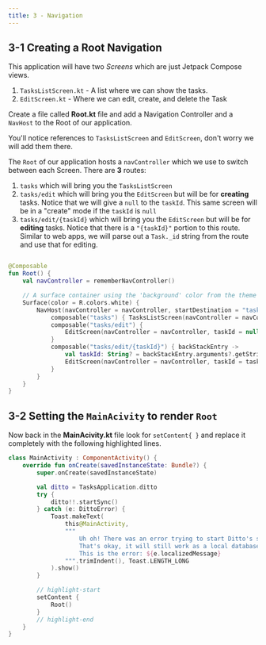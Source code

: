 ```yaml
---
title: 3 - Navigation
---
```


## 3-1 Creating a Root Navigation

This application will have two _Screens_ which are just Jetpack Compose views.

1. `TasksListScreen.kt` - A list where we can show the tasks.
2. `EditScreen.kt` - Where we can edit, create, and delete the Task

Create a file called __Root.kt__ file and add a Navigation Controller and a `NavHost` to the Root of our application.

You'll notice references to `TasksListScreen` and `EditScreen`, don't worry we will add them there.

The `Root` of our application hosts a `navController` which we use to switch between each Screen. There are __3__ routes:

1. `tasks` which will bring you the `TasksListScreen`
2. `tasks/edit` which will bring you the `EditScreen` but will be for __creating__ tasks. Notice that we will give a `null` to the `taskId`. This same screen will be in a "create" mode if the `taskId` is `null`
2. `tasks/edit/{taskId}` which will bring you the `EditScreen` but will be for __editing__ tasks. Notice that there is a `"{taskId}"` portion to this route. Similar to web apps, we will parse out a `Task._id` string from the route and use that for editing.

```kotlin title="Root.kt"

@Composable
fun Root() {
    val navController = rememberNavController()

    // A surface container using the 'background' color from the theme
    Surface(color = R.colors.white) {
        NavHost(navController = navController, startDestination = "tasks") {
            composable("tasks") { TasksListScreen(navController = navController) }
            composable("tasks/edit") {
                EditScreen(navController = navController, taskId = null)
            }
            composable("tasks/edit/{taskId}") { backStackEntry ->
                val taskId: String? = backStackEntry.arguments?.getString("taskId")
                EditScreen(navController = navController, taskId = taskId)
            }
        }
    }
}
```

## 3-2 Setting the `MainAcivity` to render `Root`

Now back in the __MainAcivity.kt__ file look for `setContent{ }` and replace it completely with the following highlighted lines.

```kotlin
class MainActivity : ComponentActivity() {
    override fun onCreate(savedInstanceState: Bundle?) {
        super.onCreate(savedInstanceState)

        val ditto = TasksApplication.ditto
        try {
            ditto!!.startSync()
        } catch (e: DittoError) {
            Toast.makeText(
                this@MainActivity,
                """
                    Uh oh! There was an error trying to start Ditto's sync feature.
                    That's okay, it will still work as a local database.
                    This is the error: ${e.localizedMessage}
                """.trimIndent(), Toast.LENGTH_LONG
            ).show()
        }

        // highlight-start
        setContent {
            Root()
        }
        // highlight-end
    }
}
```
